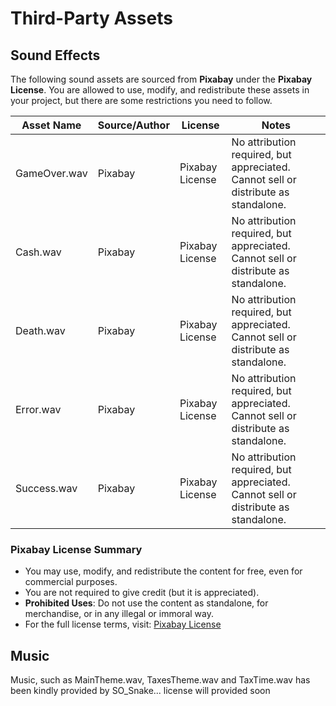 # Third-Party Assets

## Sound Effects
The following sound assets are sourced from **Pixabay** under the **Pixabay License**. You are allowed to use, modify, and redistribute these assets in your project, but there are some restrictions you need to follow.

| Asset Name         | Source/Author     | License            | Notes                       |
|--------------------|-------------------|--------------------|-----------------------------|
| GameOver.wav   | Pixabay           | Pixabay License    | No attribution required, but appreciated. Cannot sell or distribute as standalone. |
| Cash.wav   | Pixabay           | Pixabay License    | No attribution required, but appreciated. Cannot sell or distribute as standalone. |
| Death.wav   | Pixabay           | Pixabay License    | No attribution required, but appreciated. Cannot sell or distribute as standalone. |
| Error.wav   | Pixabay           | Pixabay License    | No attribution required, but appreciated. Cannot sell or distribute as standalone. |
| Success.wav   | Pixabay           | Pixabay License    | No attribution required, but appreciated. Cannot sell or distribute as standalone. |

### Pixabay License Summary
- You may use, modify, and redistribute the content for free, even for commercial purposes.
- You are not required to give credit (but it is appreciated).
- **Prohibited Uses**: Do not use the content as standalone, for merchandise, or in any illegal or immoral way.
- For the full license terms, visit: [Pixabay License](https://pixabay.com/service/license-summary/)

## Music
Music, such as MainTheme.wav, TaxesTheme.wav and TaxTime.wav has been kindly provided by SO_Snake... license will provided soon
